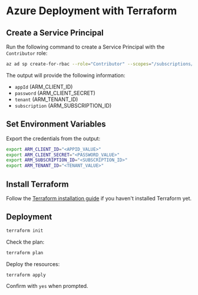 # Azure Deployment with Terraform

## Create a Service Principal

Run the following command to create a Service Principal with the `Contributor` role:

```bash
az ad sp create-for-rbac --role="Contributor" --scopes="/subscriptions/bcf62ce6-f30a-4cb1-9485-85a712cc619d"
```

The output will provide the following information:
- `appId` (ARM_CLIENT_ID)
- `password` (ARM_CLIENT_SECRET)
- `tenant` (ARM_TENANT_ID)
- `subscription` (ARM_SUBSCRIPTION_ID)

## Set Environment Variables

Export the credentials from the output:

```bash
export ARM_CLIENT_ID="<APPID_VALUE>"
export ARM_CLIENT_SECRET="<PASSWORD_VALUE>"
export ARM_SUBSCRIPTION_ID="<SUBSCRIPTION_ID>"
export ARM_TENANT_ID="<TENANT_VALUE>"
```

## Install Terraform

Follow the [Terraform installation guide](https://learn.hashicorp.com/tutorials/terraform/install-cli) if you haven't installed Terraform yet.

## Deployment

```bash
terraform init
```

Check the plan:

```bash
terraform plan
```

Deploy the resources:

```bash
terraform apply
```

Confirm with `yes` when prompted.
